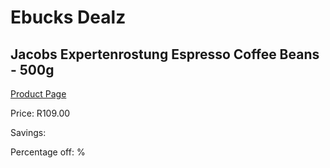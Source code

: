 
# Ebucks Dealz
## Jacobs Expertenrostung Espresso Coffee Beans - 500g
[Product Page](https://www.ebucks.com/web/shop/productSelected.do?prodId=664394683&catId=908607666)

Price: R109.00

Savings: 

Percentage off: %
	